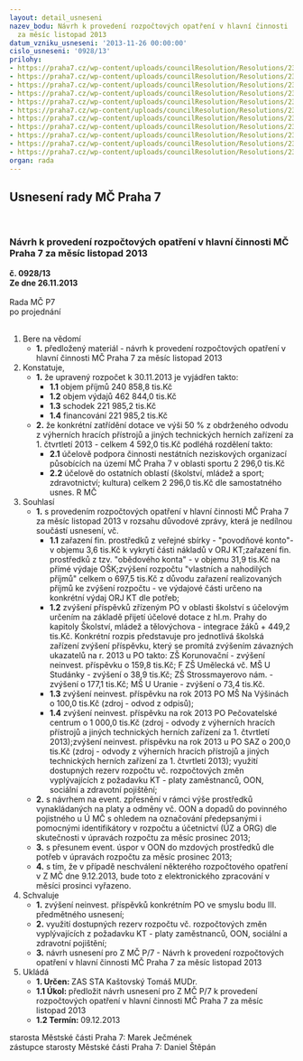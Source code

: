 ```yaml
---
layout: detail_usneseni
nazev_bodu: Návrh k provedení rozpočtových opatření v hlavní činnosti  MČ Praha 7
  za měsíc listopad 2013
datum_vzniku_usneseni: '2013-11-26 00:00:00'
cislo_usneseni: '0928/13'
prilohy:
- https://praha7.cz/wp-content/uploads/councilResolution/Resolutions/23453/61-13-p1_duvodo.doc
- https://praha7.cz/wp-content/uploads/councilResolution/Resolutions/23453/61-13-p2.doc
- https://praha7.cz/wp-content/uploads/councilResolution/Resolutions/23453/61-13-p3.doc
- https://praha7.cz/wp-content/uploads/councilResolution/Resolutions/23453/61-13-p4_konto0001.pdf
- https://praha7.cz/wp-content/uploads/councilResolution/Resolutions/23453/61-13-p70001.pdf
- https://praha7.cz/wp-content/uploads/councilResolution/Resolutions/23453/61-13-p80001.pdf
- https://praha7.cz/wp-content/uploads/councilResolution/Resolutions/23453/61-13-p90001.pdf
- https://praha7.cz/wp-content/uploads/councilResolution/Resolutions/23453/61-13-p10_kt0001.pdf
- https://praha7.cz/wp-content/uploads/councilResolution/Resolutions/23453/61-13-p11_mzdy0001.pdf
- https://praha7.cz/wp-content/uploads/councilResolution/Resolutions/23453/61-13-p120001.pdf
- https://praha7.cz/wp-content/uploads/councilResolution/Resolutions/23453/61-13-naza13listopad.doc
organ: rada
---
```

<div id="ucUsn_pList" class="usn">
	<span><h2>Usnesení rady MČ Praha 7 </h2>
<br></span><div class="standBody">
<span><h3>Návrh k provedení rozpočtových opatření v hlavní činnosti  MČ Praha 7 za měsíc listopad 2013</h3></span><div class="center">
		<strong>č. 0928/13</strong><br>
	</div>
<div class="center">
		<strong>Ze dne 26.11.2013</strong><br><br>
	</div>Rada MČ P7<br> po projednání<br><br><ol>
<li>Bere na vědomí<ul><li>
<strong>1.</strong> předložený materiál - návrh k provedení rozpočtových opatření v hlavní činnosti  MČ Praha 7 za měsíc listopad 2013</li></ul>
</li>
<li>Konstatuje,<ul>
<li>
<strong>1.</strong> že upravený rozpočet k 30.11.2013 je vyjádřen takto:<ul>
<li>
<strong>1.1</strong> objem příjmů         240  858,8 tis.Kč</li>
<li>
<strong>1.2</strong> objem výdajů         462  844,0 tis.Kč </li>
<li>
<strong>1.3</strong> schodek                  221 985,2 tis.Kč  </li>
<li>
<strong>1.4</strong> financování            221 985,2 tis.Kč  </li>
</ul>
</li>
<li>
<strong>2.</strong> že konkrétní zatřídění dotace ve výši 50 % z obdrženého odvodu z výherních hracích přístrojů a jiných technických herních zařízení za 1. čtvrtletí 2013 - celkem 4 592,0 tis.Kč podléhá rozdělení takto:<ul>
<li>
<strong>2.1</strong> účelově podpora činnosti nestátních neziskových organizací působících na území MČ Praha 7 v oblasti sportu 2 296,0 tis.Kč</li>
<li>
<strong>2.2</strong> účelově do ostatních oblastí (školství, mládež a sport; zdravotnictví; kultura) celkem 2 296,0 tis.Kč dle samostatného usnes. R MČ</li>
</ul>
</li>
</ul>
</li>
<li>Souhlasí<ul>
<li>
<strong>1.</strong> s provedením rozpočtových opatření v hlavní činnosti MČ Praha 7 za měsíc listopad 2013 v rozsahu důvodové zprávy, která je nedílnou součástí usnesení,  vč.<ul>
<li>
<strong>1.1</strong> zařazení fin. prostředků z veřejné sbírky - "povodňové konto"- v objemu 3,6 tis.Kč k vykrytí části nákladů v ORJ KT;zařazení fin. prostředků z tzv. "obědového konta" - v objemu 31,9 tis.Kč na přímé výdaje OŠK;zvýšení rozpočtu "vlastních a nahodilých příjmů" celkem o  697,5 tis.Kč z důvodu zařazení realizovaných příjmů ke zvýšení rozpočtu - ve výdajové části určeno na konkrétní výdaj ORJ KT dle potřeb;</li>
<li>
<strong>1.2</strong> zvýšení příspěvků zřízeným PO v oblasti školství s účelovým určením na základě  přijetí účelové dotace z hl.m. Prahy do kapitoly  Školství, mládež a tělovýchova - integrace žáků + 449,2 tis.Kč. Konkrétní rozpis představuje pro jednotlivá školská zařízení zvýšení příspěvku, který se promítá zvýšením závazných ukazatelů na r. 2013 u PO  takto: ZŠ Korunovační  - zvýšení neinvest. příspěvku o                        159,8 tis.Kč; F ZŠ Umělecká vč. MŠ U Studánky - zvýšení   o                          38,9 tis.Kč; ZŠ Strossmayerovo nám. - zvýšení o                                           177,1 tis.Kč; MŠ U Uranie - zvýšení o                                                                73,4 tis.Kč.</li>
<li>
<strong>1.3</strong> zvýšení neinvest. příspěvku na rok 2013 PO MŠ Na Výšinách o 100,0 tis.Kč (zdroj - odvod  z odpisů);</li>
<li>
<strong>1.4</strong> zvýšení neinvest. příspěvku na rok 2013 PO Pečovatelské centrum o 1 000,0 tis.Kč (zdroj - odvody z výherních hracích přístrojů a jiných technických herních zařízení za 1. čtvrtletí 2013);zvýšení neinvest. příspěvku na rok 2013 u PO SAZ o 200,0 tis.Kč (zdroj - odvody z výherních hracích přístrojů a jiných technických herních zařízení za 1. čtvrtletí 2013); využití dostupných rezerv rozpočtu vč. rozpočtových změn vyplývajících z požadavku KT - platy zaměstnanců, OON, sociální a zdravotní pojištění;</li>
</ul>
</li>
<li>
<strong>2.</strong> s návrhem na event. zpřesnění  v rámci výše prostředků vynakládaných na platy a odměny  vč. OON a dopadů do povinného pojistného  u Ú MČ s ohledem na označování předepsanými i pomocnými identifikátory v rozpočtu a účetnictví (ÚZ a ORG) dle skutečnosti v úpravách rozpočtu za měsíc prosinec 2013;</li>
<li>
<strong>3.</strong> s přesunem  event. úspor v  OON do mzdových prostředků dle potřeb v úpravách rozpočtu za měsíc prosinec 2013;</li>
<li>
<strong>4.</strong> s tím, že v případě neschválení některého rozpočtového opatření v Z MČ dne 9.12.2013, bude toto z elektronického zpracování v měsíci prosinci vyřazeno.</li>
</ul>
</li>
<li>Schvaluje<ul>
<li>
<strong>1.</strong> zvýšení neinvest. příspěvků konkrétním PO ve smyslu bodu III. předmětného usnesení;</li>
<li>
<strong>2.</strong> využití dostupných rezerv rozpočtu vč. rozpočtových změn vyplývajících z požadavku KT - platy zaměstnanců, OON, sociální a zdravotní pojištění;</li>
<li>
<strong>3.</strong> návrh usnesení pro Z MČ P/7 - Návrh k provedení rozpočtových opatření v hlavní činnosti  MČ Praha 7 za měsíc listopad  2013  </li>
</ul>
</li>
<li>Ukládá<ul>
<li>
<strong>1. Určen: </strong>ZAS STA Kaštovský Tomáš MUDr.</li>
<li>
<strong>1.1 Úkol: </strong>předložit návrh usnesení pro Z MČ P/7 k provedení rozpočtových opatření v hlavní činnosti MČ Praha 7 za měsíc listopad 2013</li>
<li>
<strong>1.2 Termín: </strong>09.12.2013</li>
</ul>
</li>
</ol>starosta Městské části Praha 7: Marek Ječmének<br>zástupce starosty Městské části Praha 7: Daniel Štěpán 
</div>
</div>